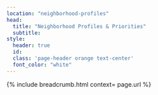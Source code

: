 ```yaml
---
location: "neighborhood-profiles"
head:
  title: "Neighborhood Profiles & Priorities"
  subtitle:
style:
  header: true
  id:
  class: 'page-header orange text-center'
  font_color: "white"
---
```

{% include breadcrumb.html context= page.url %}
